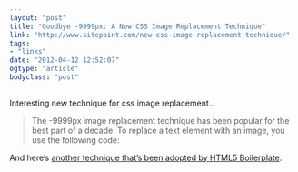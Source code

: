 ```yaml
---
layout: "post"
title: "Goodbye -9999px: A New CSS Image Replacement Technique"
link: "http://www.sitepoint.com/new-css-image-replacement-technique/"
tags: 
- "links"
date: "2012-04-12 12:52:07"
ogtype: "article"
bodyclass: "post"
---
```


Interesting new technique for css image replacement..

> The -9999px image replacement technique has been popular for the best part of a decade. To replace a text element with an image, you use the following code:

And here’s [another technique that’s been adopted by HTML5 Boilerplate](http://nicolasgallagher.com/another-css-image-replacement-technique/).